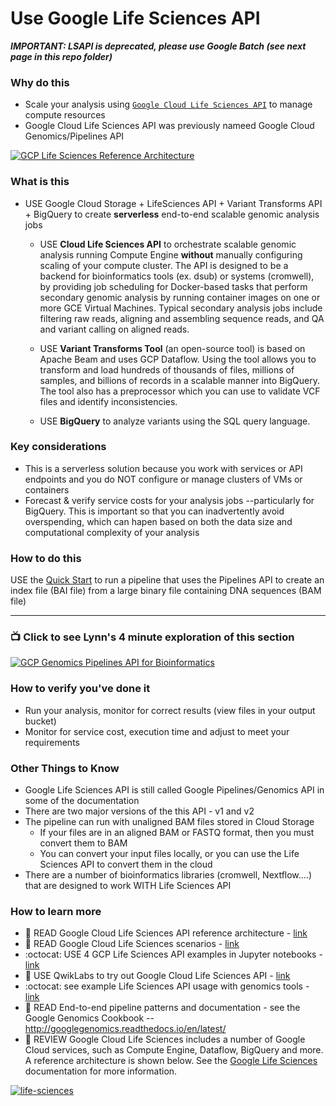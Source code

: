 # Use Google Life Sciences API

***IMPORTANT: LSAPI is deprecated, please use Google Batch (see next page in this repo folder)***

### Why do this
 - Scale your analysis using [`Google Cloud Life Sciences API`](https://cloud.google.com/life-sciences/) to manage compute resources
 - Google Cloud Life Sciences API was previously nameed Google Cloud Genomics/Pipelines API

 [![GCP Life Sciences Reference Architecture](/images/gcp-life-sciences-arch.png)]()

### What is this
 - USE Google Cloud Storage + LifeSciences API + Variant Transforms API + BigQuery to create **serverless** end-to-end scalable genomic analysis jobs

   - USE **Cloud Life Sciences API** to orchestrate scalable genomic analysis running Compute Engine **without** manually configuring scaling of your compute cluster. The API is designed to be a backend for bioinformatics tools (ex. dsub) or systems (cromwell), by providing job scheduling for Docker-based tasks that perform secondary genomic analysis by running container images on one or more GCE Virtual Machines. Typical secondary analysis jobs include filtering raw reads, aligning and assembling sequence reads, and QA and variant calling on aligned reads.

   - USE **Variant Transforms Tool** (an open-source tool) is based on Apache Beam and uses GCP Dataflow. Using the tool allows you to transform and load hundreds of thousands of files, millions of samples, and billions of records in a scalable manner into BigQuery. The tool also has a preprocessor which you can use to validate VCF files and identify inconsistencies.

   - USE **BigQuery** to analyze variants using the SQL query language.

### Key considerations
 - This is a serverless solution because you work with services or API endpoints and you do NOT configure or manage clusters of VMs or containers
 - Forecast & verify service costs for your analysis jobs --particularly for BigQuery. This is important so that you can inadvertently avoid overspending, which can hapen based on both the data size and computational complexity of your analysis

### How to do this
 USE the [Quick Start](https://cloud.google.com/life-sciences/docs/process-genomic-data) to run a pipeline that uses the Pipelines API to create an index file (BAI file) from a large binary file containing DNA sequences (BAM file)

 -----

### 📺 Click to see Lynn's 4 minute exploration of this section  
[![GCP Genomics Pipelines API for Bioinformatics](http://img.youtube.com/vi/B8RABR19n8Y/0.jpg)](http://www.youtube.com/watch?v=B8RABR19n8Y "GCP Genomics Pipelines API for Bioinformatics")

### How to verify you've done it
 - Run your analysis, monitor for correct results (view files in your output bucket)
 - Monitor for service cost, execution time and adjust to meet your requirements


### Other Things to Know
 - Google Life Sciences API is still called Google Pipelines/Genomics API in some of the documentation
 - There are two major versions of the this API - v1 and v2
 - The pipeline can run with unaligned BAM files stored in Cloud Storage
    - If your files are in an aligned BAM or FASTQ format, then you must convert them to BAM
    - You can convert your input files locally, or you can use the Life Sciences API to convert them in the cloud
 - There are a number of bioinformatics libraries (cromwell, Nextflow....) that are designed to work WITH Life Sciences API

### How to learn more
 - 📘 READ Google Cloud Life Sciences API reference architecture - [link](https://cloud.google.com/solutions/genomic-data-processing-reference-architecture)
 - 📘 READ Google Cloud Life Sciences scenarios - [link](https://cloud.google.com/genomics/docs/tutorials/)
 - :octocat: USE 4 GCP Life Sciences API examples in Jupyter notebooks - [link](https://github.com/googlegenomics/datalab-examples/tree/master/datalab/genomics)
 - 📘 USE QwikLabs to try out Google Cloud Life Sciences API - [link](https://www.qwiklabs.com/focuses/589?parent=catalog)
 - :octocat: see example Life Sciences API usage with genomics tools - [link](https://github.com/googlegenomics/pipelines-api-examples)
 - 📘 READ End-to-end pipeline patterns and documentation - see the Google Genomics Cookbook -- http://googlegenomics.readthedocs.io/en/latest/
 - 📘 REVIEW Google Cloud Life Sciences includes a number of Google Cloud services, such as Compute Engine, Dataflow, BigQuery and more.  A reference architecture is shown below.  See the [Google Life Sciences](https://cloud.google.com/life-sciences/) documentation for more information.

 [![life-sciences](/images/life-sciences.png)]()
